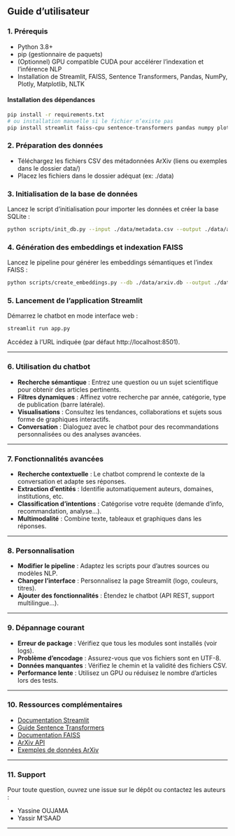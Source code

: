 ## Guide d’utilisateur

### 1. Prérequis

- Python 3.8+
- pip (gestionnaire de paquets)
- (Optionnel) GPU compatible CUDA pour accélérer l’indexation et l’inférence NLP
- Installation de Streamlit, FAISS, Sentence Transformers, Pandas, NumPy, Plotly, Matplotlib, NLTK

#### Installation des dépendances
```bash
pip install -r requirements.txt
# ou installation manuelle si le fichier n’existe pas
pip install streamlit faiss-cpu sentence-transformers pandas numpy plotly matplotlib nltk
```

### 2. Préparation des données

- Téléchargez les fichiers CSV des métadonnées ArXiv (liens ou exemples dans le dossier data/)
- Placez les fichiers dans le dossier adéquat (ex: ./data)

### 3. Initialisation de la base de données

Lancez le script d’initialisation pour importer les données et créer la base SQLite :
```bash
python scripts/init_db.py --input ./data/metadata.csv --output ./data/arxiv.db
```

### 4. Génération des embeddings et indexation FAISS

Lancez le pipeline pour générer les embeddings sémantiques et l’index FAISS :
```bash
python scripts/create_embeddings.py --db ./data/arxiv.db --output ./data/arxiv.index
```

### 5. Lancement de l’application Streamlit

Démarrez le chatbot en mode interface web :
```bash
streamlit run app.py
```
Accédez à l’URL indiquée (par défaut http://localhost:8501).

---

### 6. Utilisation du chatbot

- **Recherche sémantique** : Entrez une question ou un sujet scientifique pour obtenir des articles pertinents.
- **Filtres dynamiques** : Affinez votre recherche par année, catégorie, type de publication (barre latérale).
- **Visualisations** : Consultez les tendances, collaborations et sujets sous forme de graphiques interactifs.
- **Conversation** : Dialoguez avec le chatbot pour des recommandations personnalisées ou des analyses avancées.

---

### 7. Fonctionnalités avancées

- **Recherche contextuelle** : Le chatbot comprend le contexte de la conversation et adapte ses réponses.
- **Extraction d’entités** : Identifie automatiquement auteurs, domaines, institutions, etc.
- **Classification d’intentions** : Catégorise votre requête (demande d’info, recommandation, analyse…).
- **Multimodalité** : Combine texte, tableaux et graphiques dans les réponses.

---

### 8. Personnalisation

- **Modifier le pipeline** : Adaptez les scripts pour d’autres sources ou modèles NLP.
- **Changer l’interface** : Personnalisez la page Streamlit (logo, couleurs, titres).
- **Ajouter des fonctionnalités** : Étendez le chatbot (API REST, support multilingue…).

---

### 9. Dépannage courant

- **Erreur de package** : Vérifiez que tous les modules sont installés (voir logs).
- **Problème d’encodage** : Assurez-vous que vos fichiers sont en UTF-8.
- **Données manquantes** : Vérifiez le chemin et la validité des fichiers CSV.
- **Performance lente** : Utilisez un GPU ou réduisez le nombre d’articles lors des tests.

---

### 10. Ressources complémentaires

- [Documentation Streamlit](https://docs.streamlit.io/)
- [Guide Sentence Transformers](https://www.sbert.net/docs/)
- [Documentation FAISS](https://github.com/facebookresearch/faiss)
- [ArXiv API](https://arxiv.org/help/api/)
- [Exemples de données ArXiv](https://www.kaggle.com/datasets/Cornell-University/arxiv)

---

### 11. Support

Pour toute question, ouvrez une issue sur le dépôt ou contactez les auteurs :
- Yassine OUJAMA
- Yassir M’SAAD

---

